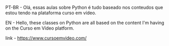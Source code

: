 PT-BR - Olá, essas aulas sobre Python é tudo baseado nos conteudos que estou tendo na plataforma curso em vídeo.

EN - Hello, these classes on Python are all based on the content I'm having on the Curso em Vídeo platform.

link - https://www.cursoemvideo.com/
